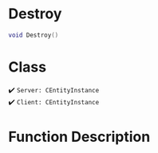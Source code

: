 # Destroy
```lua
void Destroy()
```
# Class
✔️ `Server: CEntityInstance`  
✔️ `Client: CEntityInstance`  

# Function Description


